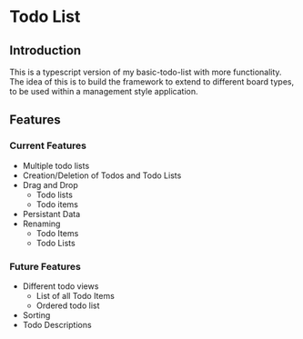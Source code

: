 # Todo List

## Introduction
This is a typescript version of my basic-todo-list with more functionality.
The idea of this is to build the framework to extend to different board types, to be used within a management style application.

## Features
### Current Features
* Multiple todo lists
* Creation/Deletion of Todos and Todo Lists
* Drag and Drop
  * Todo lists
  * Todo items
* Persistant Data
* Renaming
  * Todo Items
  * Todo Lists

### Future Features
* Different todo views
  * List of all Todo Items
  * Ordered todo list
* Sorting
* Todo Descriptions